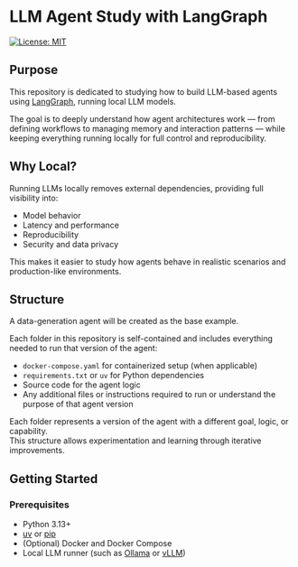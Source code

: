 # LLM Agent Study with LangGraph

[![License: MIT](https://img.shields.io/badge/License-MIT-yellow.svg)](LICENSE)

## Purpose

This repository is dedicated to studying how to build LLM-based agents using [LangGraph](https://github.com/langchain-ai/langgraph), running local LLM models.

The goal is to deeply understand how agent architectures work — from defining workflows to managing memory and interaction patterns — while keeping everything running locally for full control and reproducibility.

## Why Local?

Running LLMs locally removes external dependencies, providing full visibility into:

- Model behavior
- Latency and performance
- Reproducibility
- Security and data privacy

This makes it easier to study how agents behave in realistic scenarios and production-like environments.

## Structure

A data-generation agent will be created as the base example.

Each folder in this repository is self-contained and includes everything needed to run that version of the agent:

- `docker-compose.yaml` for containerized setup (when applicable)  
- `requirements.txt` or `uv` for Python dependencies  
- Source code for the agent logic  
- Any additional files or instructions required to run or understand the purpose of that agent version

Each folder represents a version of the agent with a different goal, logic, or capability.  
This structure allows experimentation and learning through iterative improvements.

## Getting Started

### Prerequisites

- Python 3.13+
- [uv](https://github.com/astral-sh/uv) or [pip](https://pip.pypa.io/)  
- (Optional) Docker and Docker Compose  
- Local LLM runner (such as [Ollama](https://github.com/ollama/ollama) or [vLLM](https://github.com/vllm-project/vllm))

